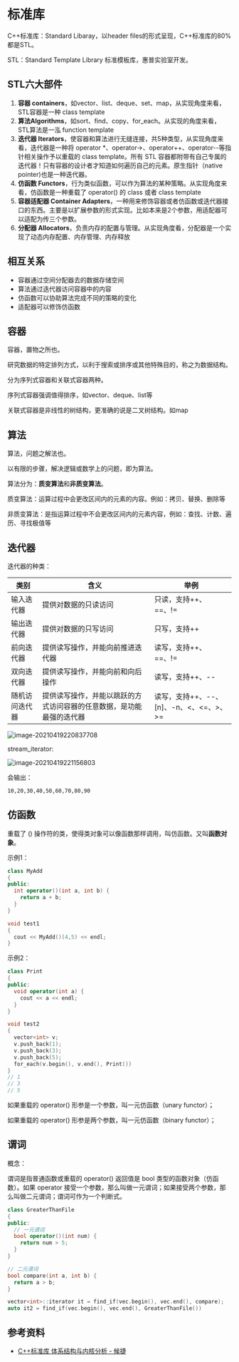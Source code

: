 # 标准库

C++标准库：Standard Libaray，以header files的形式呈现，C++标准库的80%都是STL。

STL：Standard Template Library 标准模板库，惠普实验室开发。



## STL六大部件

1. **容器 containers**，如vector、list、deque、set、map，从实现角度来看，STL容器是一种 class template
2. **算法Algorithms**，如sort、find、copy、for_each。从实现的角度来看，STL算法是一泓 function template
3. **迭代器 Iterators**，使容器和算法进行无缝连接，共5种类型，从实现角度来看，迭代器是一种将 operator *、operator->、operator++、operator--等指针相关操作予以重载的 class template。所有 STL 容器都附带有自己专属的迭代器！只有容器的设计者才知道如何遍历自己的元素。原生指针（native pointer)也是一种迭代器。
4. **仿函数 Functors**，行为类似函数，可以作为算法的某种策略。从实现角度来看，仿函数是一种重载了 operator() 的 class 或者 class template
5. **容器适配器 Container Adapters**，一种用来修饰容器或者仿函数或迭代器接口的东西。主要是以扩展参数的形式实现。比如本来是2个参数，用适配器可以适配为传三个参数。
6. **分配器 Allocators**，负责内存的配置与管理。从实现角度看，分配器是一个实现了动态内存配置、内存管理、内存释放



## 相互关系

- 容器通过空间分配器去的数据存储空间
- 算法通过迭代器访问容器中的内容
- 仿函数可以协助算法完成不同的策略的变化
- 适配器可以修饰仿函数



## 容器

容器，置物之所也。

研究数据的特定排列方式，以利于搜索或排序或其他特殊目的，称之为数据结构。

分为序列式容器和关联式容器两种。

序列式容器强调值得排序，如vector、deque、list等

关联式容器是非线性的树结构，更准确的说是二叉树结构。如map



## 算法

算法，问题之解法也。

以有限的步骤，解决逻辑或数学上的问题，即为算法。

算法分为：**质变算法**和**非质变算法**。

质变算法：运算过程中会更改区间内的元素的内容。例如：拷贝、替换、删除等

非质变算法：是指运算过程中不会更改区间内的元素内容，例如：查找、计数、遍历、寻找极值等



## 迭代器

迭代器的种类：

| 类别           | 含义                                                         | 举例                                    |
| -------------- | ------------------------------------------------------------ | --------------------------------------- |
| 输入迭代器     | 提供对数据的只读访问                                         | 只读，支持++、==、!=                    |
| 输出迭代器     | 提供对数据的只写访问                                         | 只写，支持++                            |
| 前向迭代器     | 提供读写操作，并能向前推进迭代器                             | 读写，支持++、==、!=                    |
| 双向迭代器     | 提供读写操作，并能向前和向后操作                             | 读写，支持++、--                        |
| 随机访问迭代器 | 提供读写操作，并能以跳跃的方式访问容器的任意数据，是功能最强的迭代器 | 读写，支持++、--、[n]、-n、<、<=、>、>= |

![image-20210419220837708](../../images/STL-adapter.png)



stream_iterator:

![image-20210419221156803](../../images/stream_iterator.png)

会输出：

```bash
10,20,30,40,50,60,70,80,90
```



## 仿函数

重载了 () 操作符的类，使得类对象可以像函数那样调用，叫仿函数。又叫**函数对象**。

示例1：

```c++
class MyAdd
{
public:
  int operator()(int a, int b) {
    return a + b;
  }
}

void test1
{
  cout << MyAdd()(4,5) << endl;
}
```

示例2：

```c++
class Print
{
public:
  void operator(int a) {
    cout << a << endl;
  }
}

void test2
{
  vector<int> v;
  v.push_back(1);
  v.push_back(3);
  v.push_back(5);
  for_each(v.begin(), v.end(), Print())
}
// 1
// 3
// 5
```

如果重载的 operator() 形参是一个参数，叫一元仿函数（unary functor）；

如果重载的 operator() 形参是两个参数，叫一元仿函数（binary functor）；



## 谓词

概念：

谓词是指普通函数或重载的 operator() 返回值是 bool 类型的函数对象（仿函数）。如果 operator 接受一个参数，那么叫做一元谓词；如果接受两个参数，那么叫做二元谓词；谓词可作为一个判断式。

```c++
class GreaterThanFile
{
public:  	
  // 一元谓词
  bool operator()(int num) {
    return num > 5;
  }
}

// 二元谓词
bool compare(int a, int b) {
  return a > b;
}

vector<int>::iterator it = find_if(vec.begin(), vec.end(), compare);
auto it2 = find_if(vec.begin(), vec.end(), GreaterThanFile())
```



## 参考资料

- [C++标准库 体系结构与内核分析 - 候捷](https://www.bilibili.com/video/BV1yo4y1o7yA?p=1)











